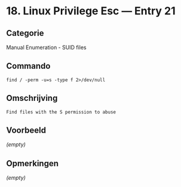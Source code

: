 # 18. Linux Privilege Esc — Entry 21

## Categorie

Manual Enumeration - SUID files

## Commando

```
find / -perm -u=s -type f 2>/dev/null
```

## Omschrijving

```
Find files with the S permission to abuse
```

## Voorbeeld

_(empty)_

## Opmerkingen

_(empty)_

